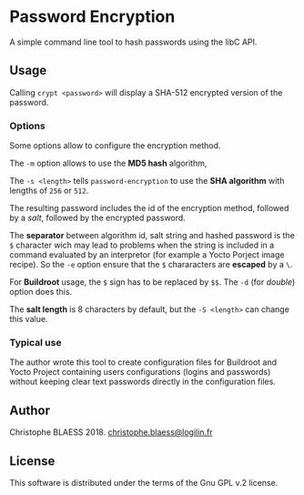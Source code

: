 # Password Encryption

A simple command line tool to hash passwords using the libC API.

## Usage

Calling `crypt <password>` will display a SHA-512 encrypted version of the password.

### Options

Some options allow to configure the encryption method.

The  `-m` option allows to use the  **MD5 hash** algorithm,

The `-s <length>` tells `password-encryption` to use the **SHA algorithm** with lengths of `256` or `512`.

The resulting password includes the id of the encryption method, followed by a _salt_, followed by the encrypted password.

The **separator** between algorithm id, salt string and hashed password  is the `$` character wich may lead to problems when the string is included in a command evaluated by an interpretor (for example a Yocto Porject image recipe). So the  `-e` option ensure that the `$` chararacters are **escaped** by a `\`.

For **Buildroot** usage, the `$` sign has to be replaced by `$$`. The `-d` (for *double*) option does this.

The **salt length** is 8 characters by default, but the `-S <length>` can change this value.

### Typical use

The author wrote this tool to create configuration files for Buildroot and Yocto Project containing users configurations (logins and passwords) without keeping clear text passwords directly in the configuration files.

## Author

Christophe BLAESS 2018. <christophe.blaess@logilin.fr>

## License

This software is distributed under the terms of the Gnu GPL v.2 license.
